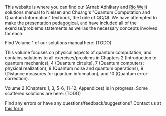 This website is where you can find our (Arnab Adhikary and [Rio Weil](https://rioweil.github.io)) solutions manual to Nielsen and Chuang's "Quantum Computation and Quantum Information" textbook, the bible of QC/QI. We have attempted to make the presentation pedagogical, and have included all of the exercise/problems statements as well as the necessary concepts involved for each.

Find Volume 1 of our solutions manual here: (TODO)

This volume focuses on physical aspects of quantum computation, and contains solutions to all exercises/problems in Chapters 2 (Introduction to quantum mechanics), 4 (Quantum circuits), 7 (Quantum computers: physical realization), 8 (Quantum noise and quantum operations), 9 (Distance measures for quantum information), and 10 (Quantum error-correction).

Volume 2 (Chapters 1, 3, 5-6, 11-12, Appendices) is in progress. Some scattered solutions are here: (TODO)

Find any errors or have any questions/feedback/suggestions? Contact us at [this form](https://docs.google.com/forms/d/e/1FAIpQLSfDzYoEJGbXb13gX8RfjKaQPuN_ZNmABJdysyCw8_CjVeXMZg/viewform?usp=sharing&ouid=108671623993274844550).
